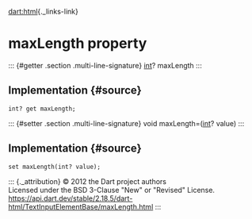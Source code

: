 [dart:html](../../dart-html/dart-html-library){._links-link}

maxLength property
==================

::: {#getter .section .multi-line-signature}
[int](../../dart-core/int-class)? maxLength
:::

Implementation {#source}
--------------

``` {.language-dart data-language="dart"}
int? get maxLength;
```

::: {#setter .section .multi-line-signature}
void maxLength=([int](../../dart-core/int-class)? value)
:::

Implementation {#source}
--------------

``` {.language-dart data-language="dart"}
set maxLength(int? value);
```

::: {._attribution}
© 2012 the Dart project authors\
Licensed under the BSD 3-Clause \"New\" or \"Revised\" License.\
<https://api.dart.dev/stable/2.18.5/dart-html/TextInputElementBase/maxLength.html>
:::
